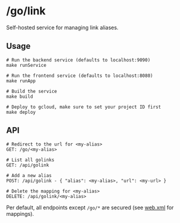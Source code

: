 # /go/link

Self-hosted service for managing link aliases.

## Usage

```
# Run the backend service (defaults to localhost:9090)
make runService

# Run the frontend service (defaults to localhost:8080)
make runApp

# Build the service
make build

# Deploy to gcloud, make sure to set your project ID first
make deploy
```

## API

```
# Redirect to the url for <my-alias>
GET: /go/<my-alias>

# List all golinks
GET: /api/golink

# Add a new alias
POST: /api/golink - { "alias": <my-alias>, "url": <my-url> }

# Delete the mapping for <my-alias>
DELETE: /api/golink/<my-alias>
```

Per default, all endpoints except `/go/*` are secured (see [web.xml](https://github.com/fawind/golink/blob/master/service/src/main/webapp/WEB-INF/web.xml#L30-L56) for mappings).

